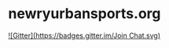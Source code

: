 # newryurbansports.org
[![Gitter](https://badges.gitter.im/Join Chat.svg)](https://gitter.im/NomadicWeb/newryurbansports.org?utm_source=badge&utm_medium=badge&utm_campaign=pr-badge&utm_content=badge)